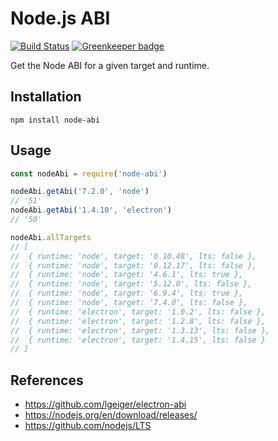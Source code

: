 # Node.js ABI

[![Build Status](https://travis-ci.org/lgeiger/node-abi.svg?branch=v1.0.0)](https://travis-ci.org/lgeiger/node-abi) [![Greenkeeper badge](https://badges.greenkeeper.io/lgeiger/node-abi.svg)](https://greenkeeper.io/)


Get the Node ABI for a given target and runtime.

## Installation
```
npm install node-abi
```

## Usage
```javascript
const nodeAbi = require('node-abi')

nodeAbi.getAbi('7.2.0', 'node')
// '51'
nodeAbi.getAbi('1.4.10', 'electron')
// '50'

nodeAbi.allTargets
// [
//  { runtime: 'node', target: '0.10.48', lts: false },
//  { runtime: 'node', target: '0.12.17', lts: false },
//  { runtime: 'node', target: '4.6.1', lts: true },
//  { runtime: 'node', target: '5.12.0', lts: false },
//  { runtime: 'node', target: '6.9.4', lts: true },
//  { runtime: 'node', target: '7.4.0', lts: false },
//  { runtime: 'electron', target: '1.0.2', lts: false },
//  { runtime: 'electron', target: '1.2.8', lts: false },
//  { runtime: 'electron', target: '1.3.13', lts: false },
//  { runtime: 'electron', target: '1.4.15', lts: false }
// ]
```

## References

- https://github.com/lgeiger/electron-abi
- https://nodejs.org/en/download/releases/
- https://github.com/nodejs/LTS
